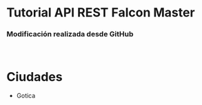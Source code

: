 # Tutorial API REST Falcon Master

### Modificación realizada desde GitHub

<br>

# Ciudades

- Gotica
